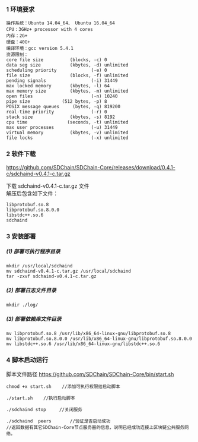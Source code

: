 ### 1	环境要求
```
操作系统：Ubuntu 14.04_64、 Ubuntu 16.04_64
CPU：3GHz+ processor with 4 cores 
内存：2G+
硬盘：40G+
编译环境：gcc version 5.4.1
资源限制：
core file size          (blocks, -c) 0
data seg size           (kbytes, -d) unlimited
scheduling priority             (-e) 0
file size               (blocks, -f) unlimited
pending signals                 (-i) 31449
max locked memory       (kbytes, -l) 64
max memory size         (kbytes, -m) unlimited
open files                      (-n) 10240
pipe size            (512 bytes, -p) 8
POSIX message queues     (bytes, -q) 819200
real-time priority              (-r) 0
stack size              (kbytes, -s) 8192
cpu time               (seconds, -t) unlimited
max user processes              (-u) 31449
virtual memory          (kbytes, -v) unlimited
file locks                      (-x) unlimited
```

### 2	软件下载
https://github.com/SDChain/SDChain-Core/releases/download/0.4.1-c/sdchaind-v0.4.1-c.tar.gz

下载 sdchaind-v0.4.1-c.tar.gz 文件  
解压后包含如下文件：
```
libprotobuf.so.8
libprotobuf.so.8.0.0
libstdc++.so.6
sdchaind
```
### 3	安装部署
#####  (1)	部署可执行程序目录
``` 
mkdir /usr/local/sdchaind
mv sdchaind-v0.4.1-c.tar.gz /usr/local/sdchaind
tar -zxvf sdchaind-v0.4.1-c.tar.gz
```

##### (2)	部署日志文件目录
```
mkdir ./log/
```

##### (3)	部署依赖库文件目录
```
mv libprotobuf.so.8 /usr/lib/x86_64-linux-gnu/libprotobuf.so.8
mv libprotobuf.so.8.0.0 /usr/lib/x86_64-linux-gnu/libprotobuf.so.8.0.0
mv libstdc++.so.6 /usr/lib/x86_64-linux-gnu/libstdc++.so.6
```

### 4	脚本启动运行
脚本文件路径 https://github.com/SDChain/SDChain-Core/bin/start.sh 
```
chmod +x start.sh    //添加可执行权限给启动脚本
```

```
./start.sh    //执行启动脚本
```
```
./sdchaind stop     //关闭服务
```
```
./sdchaind  peers       //验证是否启动成功
//返回数据有其它SDChain-Core节点服务器的信息，说明已经成功连接上区块链公共服务网络。
```
